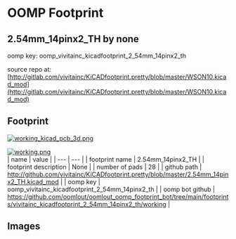 # OOMP Footprint  
## 2.54mm_14pinx2_TH  by none  
  
oomp key: oomp_vivitainc_kicadfootprint_2_54mm_14pinx2_th  
  
source repo at: [http://gitlab.com/vivitainc/KiCADfootprint.pretty/blob/master/WSON10.kicad_mod](http://gitlab.com/vivitainc/KiCADfootprint.pretty/blob/master/WSON10.kicad_mod)  
## Footprint  
  
[![working_kicad_pcb_3d.png](working_kicad_pcb_3d_600.png)](working_kicad_pcb_3d.png)  
  
[![working.png](working_600.png)](working.png)  
| name | value | 
| --- | --- | 
| footprint name | 2.54mm_14pinx2_TH | 
| footprint description | None | 
| number of pads | 28 | 
| github path | http://github.com/vivitainc/KiCADfootprint.pretty/blob/master/2.54mm_14pinx2_TH.kicad_mod | 
| oomp key | oomp_vivitainc_kicadfootprint_2_54mm_14pinx2_th | 
| oomp bot github | https://github.com/oomlout/oomlout_oomp_footprint_bot/tree/main/footprints/vivitainc_kicadfootprint_2_54mm_14pinx2_th/working | 
## Images  
